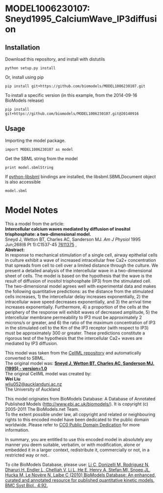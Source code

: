 # MODEL1006230107: Sneyd1995_CalciumWave_IP3diffusion

## Installation

Download this repository, and install with distutils

`python setup.py install`

Or, install using pip

`pip install git+https://github.com/biomodels/MODEL1006230107.git`

To install a specific version (in this example, from the 2014-09-16 BioModels release)

`pip install git+https://github.com/biomodels/MODEL1006230107.git@20140916`

## Usage

Importing the model package.

`import MODEL1006230107 as model`

Get the SBML string from the model

`print model.sbmlString`

If [python-libsbml](https://pypi.python.org/pypi/python-libsbml) bindings are
installed, the libsbml.SBMLDocument object is also accessible

`model.sbml`


# Model Notes


This a model from the article:  
**Intercellular calcium waves mediated by diffusion of inositol trisphosphate: a two-dimensional model.**   
Sneyd J, Wetton BT, Charles AC, Sanderson MJ. _Am J Physiol_ 1995 Jun;268(6 Pt
1):C1537-45 [7611375](http://www.ncbi.nlm.nih.gov/pubmed/7611375) ,  
**Abstract:**   
In response to mechanical stimulation of a single cell, airway epithelial
cells in culture exhibit a wave of increased intracellular free Ca2+
concentration that spreads from cell to cell over a limited distance through
the culture. We present a detailed analysis of the intercellular wave in a
two-dimensional sheet of cells. The model is based on the hypothesis that the
wave is the result of diffusion of inositol trisphosphate (IP3) from the
stimulated cell. The two-dimensional model agrees well with experimental data
and makes the following quantitative predictions: as the distance from the
stimulated cells increases, 1) the intercellular delay increases
exponentially, 2) the intracellular wave speed decreases exponentially, and 3)
the arrival time increases exponentially. Furthermore, 4) a proportion of the
cells at the periphery of the response will exhibit waves of decreased
amplitude, 5) the intercellular membrane permeability to IP3 must be
approximately 2 microns/s or greater, and 6) the ratio of the maximum
concentration of IP3 in the stimulated cell to the Km of the IP3 receptor
(with respect to IP3) must be approximately 300 or greater. These predictions
constitute a rigorous test of the hypothesis that the intercellular Ca2+ waves
are mediated by IP3 diffusion.

This model was taken from the [CellML
repository](http://www.cellml.org/models) and automatically converted to SBML.  
The original model was: [ **Sneyd J, Wetton BT, Charles AC, Sanderson MJ.
(1995) - version=1.0**
](http://models.cellml.org/exposure/88053fd5c8867b72ee23c1702097e377)  
The original CellML model was created by:  
**Wei Liu**   
wliu052@aucklanduni.ac.nz  
The University of Auckland  

This model originates from BioModels Database: A Database of Annotated
Published Models (http://www.ebi.ac.uk/biomodels/). It is copyright (c)
2005-2011 The BioModels.net Team.  
To the extent possible under law, all copyright and related or neighbouring
rights to this encoded model have been dedicated to the public domain
worldwide. Please refer to [CC0 Public Domain
Dedication](http://creativecommons.org/publicdomain/zero/1.0/) for more
information.

In summary, you are entitled to use this encoded model in absolutely any
manner you deem suitable, verbatim, or with modification, alone or embedded it
in a larger context, redistribute it, commercially or not, in a restricted way
or not..  
  
To cite BioModels Database, please use: [Li C, Donizelli M, Rodriguez N,
Dharuri H, Endler L, Chelliah V, Li L, He E, Henry A, Stefan MI, Snoep JL,
Hucka M, Le Novère N, Laibe C (2010) BioModels Database: An enhanced, curated
and annotated resource for published quantitative kinetic models. BMC Syst
Biol., 4:92.](http://www.ncbi.nlm.nih.gov/pubmed/20587024)


